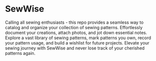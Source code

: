 # SewWise
Calling all sewing enthusiasts - this repo provides a seamless way to catalog and organize your collection of sewing patterns. Effortlessly document your creations, attach photos, and jot down essential notes. Explore a vast library of sewing patterns, mark patterns you own, record your pattern usage, and build a wishlist for future projects. Elevate your sewing journey with SewWise and never lose track of your cherished patterns again.
